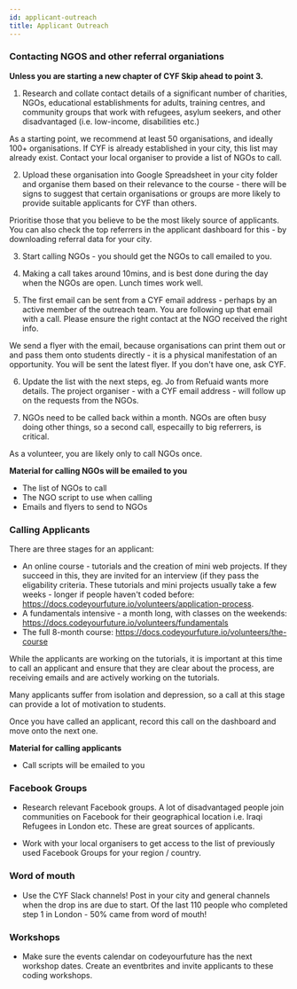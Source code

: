 ```yaml
---
id: applicant-outreach
title: Applicant Outreach
---
```


### Contacting NGOS and other referral organiations

**Unless you are starting a new chapter of CYF Skip ahead to point 3.**

1. Research and collate contact details of a significant number of charities, NGOs, educational establishments for adults, training centres, and community groups that work with refugees, asylum seekers, and other disadvantaged (i.e. low-income, disabilities etc.) 

As a starting point, we recommend at least 50 organisations, and ideally 100+ organisations. 
If CYF is already established in your city, this list may already exist. Contact your local organiser to provide a list of NGOs to call.

2. Upload these organisation into Google Spreadsheet in your city folder and organise them based on their relevance to the course - there will be signs to suggest that certain organisations or groups are more likely to provide suitable applicants for CYF than others. 

Prioritise those that you believe to be the most likely source of applicants. You can also check the top referrers in the applicant dashboard for this - by downloading referral data for your city. 

3. Start calling NGOs - you should get the NGOs to call emailed to you. 

4. Making a call takes around 10mins, and is best done during the day when the NGOs are open. Lunch times work well. 

5. The first email can be sent from a CYF email address - perhaps by an active member of the outreach team. You are following up that email with a call. Please ensure the right contact at the NGO received the right info. 

We send a flyer with the email, because organisations can print them out or and pass them onto students directly - it is a physical manifestation of an opportunity. You will be sent the latest flyer. If you don't have one, ask CYF.  

6. Update the list with the next steps, eg. Jo from Refuaid wants more details. The project organiser - with a CYF email address - will follow up on the requests from the NGOs.

7. NGOs need to be called back within a month. NGOs are often busy doing other things, so a second call, especailly to big referrers, is critical. 

As a volunteer, you are likely only to call NGOs once.

**Material for calling NGOs will be emailed to you**
- The list of NGOs to call
- The NGO script to use when calling
- Emails and flyers to send to NGOs 

### Calling Applicants

There are three stages for an applicant:

- An online course - tutorials and the creation of mini web projects. If they succeed in this, they are invited for an interview (if they pass the eligability criteria. These tutorials and mini projects usually take a few weeks - longer if people haven't coded before: https://docs.codeyourfuture.io/volunteers/application-process. 
- A fundamentals intensive - a month long, with classes on the weekends: https://docs.codeyourfuture.io/volunteers/fundamentals
- The full 8-month course: https://docs.codeyourfuture.io/volunteers/the-course

While the applicants are working on the tutorials, it is important at this time to call an applicant and ensure that they are clear about the process, are receiving emails and are actively working on the tutorials. 

Many applicants suffer from isolation and depression, so a call at this stage can provide a lot of motivation to students.

Once you have called an applicant, record this call on the dashboard and move onto the next one. 

**Material for calling applicants**
- Call scripts will be emailed to you

### Facebook Groups

- Research relevant Facebook groups. A lot of disadvantaged people join communities on Facebook for their geographical location i.e. Iraqi Refugees in London etc. These are great sources of applicants.

- Work with your local organisers to get access to the list of previously used Facebook Groups for your region / country.  

### Word of mouth

- Use the CYF Slack channels! Post in your city and general channels when the drop ins are due to start. Of the last 110 people who completed step 1 in London - 50% came from word of mouth! 

### Workshops

- Make sure the events calendar on codeyourfuture has the next workshop dates. Create an eventbrites and invite applicants to these coding workshops.  


